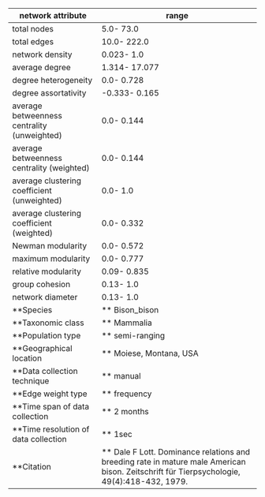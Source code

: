 network attribute|range
---|---
total nodes|5.0- 73.0
total edges|10.0- 222.0
network density|0.023- 1.0
average degree|1.314- 17.077
degree heterogeneity|0.0- 0.728
degree assortativity|-0.333- 0.165
average betweenness centrality (unweighted)|0.0- 0.144
average betweenness centrality (weighted)|0.0- 0.144
average clustering coefficient (unweighted)|0.0- 1.0
average clustering coefficient (weighted)|0.0- 0.332
Newman modularity|0.0- 0.572
maximum modularity|0.0- 0.777
relative modularity|0.09- 0.835
group cohesion|0.13- 1.0
network diameter|0.13- 1.0
**Species|** Bison_bison
**Taxonomic class|** Mammalia
**Population type|** semi-ranging
**Geographical location|** Moiese, Montana, USA
**Data collection technique|** manual 
**Edge weight type|** frequency
**Time span of data collection|** 2 months
**Time resolution of data collection|** 1sec
**Citation|** Dale F Lott. Dominance relations and breeding rate in mature male American bison. Zeitschrift für Tierpsychologie, 49(4):418-432, 1979.